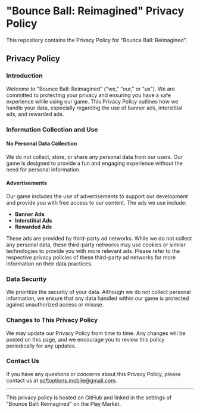 # "Bounce Ball: Reimagined" Privacy Policy

This repository contains the Privacy Policy for "Bounce Ball: Reimagined".

## Privacy Policy

### Introduction

Welcome to "Bounce Ball: Reimagined" ("we," "our," or "us"). We are committed to protecting your privacy and ensuring you have a safe experience while using our game. This Privacy Policy outlines how we handle your data, especially regarding the use of banner ads, interstitial ads, and rewarded ads.

### Information Collection and Use

#### No Personal Data Collection

We do not collect, store, or share any personal data from our users. Our game is designed to provide a fun and engaging experience without the need for personal information.

#### Advertisements

Our game includes the use of advertisements to support our development and provide you with free access to our content. The ads we use include:

- **Banner Ads**
- **Interstitial Ads**
- **Rewarded Ads**

These ads are provided by third-party ad networks. While we do not collect any personal data, these third-party networks may use cookies or similar technologies to provide you with more relevant ads. Please refer to the respective privacy policies of these third-party ad networks for more information on their data practices.

### Data Security

We prioritize the security of your data. Although we do not collect personal information, we ensure that any data handled within our game is protected against unauthorized access or misuse.

### Changes to This Privacy Policy

We may update our Privacy Policy from time to time. Any changes will be posted on this page, and we encourage you to review this policy periodically for any updates.

### Contact Us

If you have any questions or concerns about this Privacy Policy, please contact us at softoptions.mobile@gmail.com.

---

This privacy policy is hosted on GitHub and linked in the settings of "Bounce Ball: Reimagined" on the Play Market.
